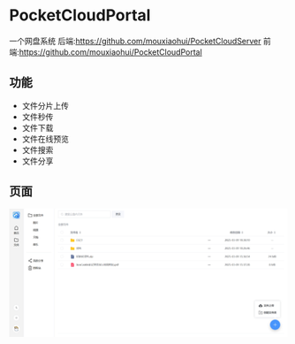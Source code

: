 # PocketCloudPortal

一个网盘系统
后端:https://github.com/mouxiaohui/PocketCloudServer
前端:https://github.com/mouxiaohui/PocketCloudPortal

## 功能

- 文件分片上传
- 文件秒传
- 文件下载
- 文件在线预览
- 文件搜索
- 文件分享

## 页面

![file page](./screenshot/file-page.png 'file page')
